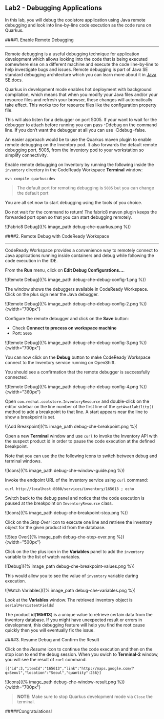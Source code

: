 ## Lab2 - Debugging Applications

In this lab, you will debug the coolstore application using Java remote debugging and 
look into line-by-line code execution as the code runs on Quarkus.

####1. Enable Remote Debugging

---

Remote debugging is a useful debugging technique for application development which allows 
looking into the code that is being executed somewhere else on a different machine and 
execute the code line-by-line to help investigate bugs and issues. Remote debugging is 
part of  Java SE standard debugging architecture which you can learn more about it in [Java SE docs](https://docs.oracle.com/javase/8/docs/technotes/guides/jpda/architecture.html).

Quarkus in development mode enables hot deployment with background compilation, 
which means that when you modify your Java files and/or your resource files and refresh your browser, 
these changes will automatically take effect. This works too for resource files like the configuration property file. 

This will also listen for a debugger on port 5005. If your want to wait for the debugger to attach before 
running you can pass -Ddebug on the command line. If you don’t want the debugger at all you can use -Ddebug=false.

An easier approach would be to use the Quarkus maven plugin to enable remote debugging on 
the Inventory pod. It also forwards the default remote debugging port, 5005, from the 
Inventory pod to your workstation so simplify connectivity.

Enable remote debugging on Inventory by running the following inside the `inventory` 
directory in the CodeReady Workspace **Terminal** window:

`mvn compile quarkus:dev`

> The default port for remoting debugging is `5005` but you can change the default port 

You are all set now to start debugging using the tools of you choice. 

Do not wait for the command to return! The fabric8 maven plugin keeps the forwarded 
port open so that you can start debugging remotely.

![Fabric8 Debug]({% image_path debug-che-quarkus.png %})

####2. Remote Debug with CodeReady Workspace

---

CodeReady Workspace provides a convenience way to remotely connect to Java applications running 
inside containers and debug while following the code execution in the IDE.

From the **Run** menu, click on **Edit Debug Configurations...**.

![Remote Debug]({% image_path debug-che-debug-config-1.png %})

The window shows the debuggers available in CodeReady Workspace. Click on the plus sign near the 
Java debugger.

![Remote Debug]({% image_path debug-che-debug-config-2.png %}){:width="700px"}

Configure the remote debugger and click on the **Save** button:

* Check **Connect to process on workspace machine**
* Port: `5005`

![Remote Debug]({% image_path debug-che-debug-config-3.png %}){:width="700px"}

You can now click on the **Debug** button to make CodeReady Workspace connect to the 
Inventory service running on OpenShift.

You should see a confirmation that the remote debugger is successfully connected.

![Remote Debug]({% image_path debug-che-debug-config-4.png %}){:width="360px"}

Open `com.redhat.coolstore.InventoryResource` and double-click 
on the editor sidebar on the line number of the first line of the `getAvailability()` 
method to add a breakpoint to that line. A start appears near the line to show a breakpoint 
is set.

![Add Breakpoint]({% image_path debug-che-breakpoint.png %})

Open a new **Terminal** window and use `curl` to invoke the Inventory API with the 
suspect product id in order to pause the code execution at the defined breakpoint.

Note that you can use the the following icons to switch between debug and terminal windows.

![Icons]({% image_path debug-che-window-guide.png %})

Invoke the endpoint URL of the Inventory service using `curl` command:

`curl http://localhost:8080/services/inventory/165613 ; echo`

Switch back to the debug panel and notice that the code execution is paused at the 
breakpoint on `InventoryResource` class.

![Icons]({% image_path debug-che-breakpoint-stop.png %})

Click on the _Step Over_ icon to execute one line and retrieve the inventory object for the 
given product id from the database.

![Step Over]({% image_path debug-che-step-over.png %}){:width="500px"}

Click on the the plus icon in the **Variables** panel to add the `inventory` variable 
to the list of watch variables.

![Debug]({% image_path debug-che-breakpoint-values.png %})

This would allow you to see the value of `inventory` variable during execution.

![Watch Variables]({% image_path debug-che-variables.png %})

Look at the **Variables** window. The retrieved inventory object is `serialPersistentFields`!

The product id(**165613**) is a unique value to retrieve certain data from the Inventory database. 
If you might have unexpected result or errors in development, this debugging feature will help you find 
the root cause quickly then you will eventually fix the issue.

####3. Resume Debug and Confirm the Result

Click on the _Resume_ icon to continue the code execution and then on the stop icon to 
end the debug session. When you swich to **Terminal-2** window, you will see the result of `curl` command.

~~~shell
[{"id":3,"itemId":"165613","link":"http://maps.google.com/?q=Seoul","location":"Seoul","quantity":256}]
~~~

![Icons]({% image_path debug-che-window-result.png %}){:width="700px"}

> **NOTE**: Make sure to stop Quarkus development mode via `Close` the terminal.

#####Congratulations!
